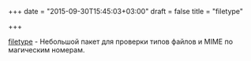 +++
date = "2015-09-30T15:45:03+03:00"
draft = false
title = "filetype"

+++

<p><a href="https://github.com/h2non/filetype">filetype</a>&nbsp;- Небольшой пакет для проверки типов файлов и&nbsp;MIME по магическим номерам.</p>

